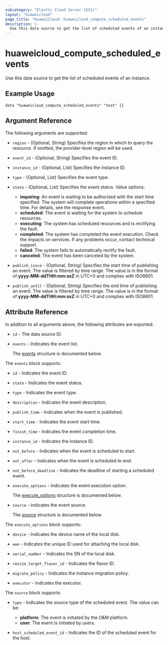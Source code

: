 ```yaml
---
subcategory: "Elastic Cloud Server (ECS)"
layout: "huaweicloud"
page_title: "HuaweiCloud: huaweicloud_compute_scheduled_events"
description: |-
  Use this data source to get the list of scheduled events of an instance.
---
```


# huaweicloud_compute_scheduled_events

Use this data source to get the list of scheduled events of an instance.

## Example Usage

```hcl
data "huaweicloud_compute_scheduled_events" "test" {}
```

## Argument Reference

The following arguments are supported:

* `region` - (Optional, String) Specifies the region in which to query the resource.
  If omitted, the provider-level region will be used.

* `event_id` - (Optional, String) Specifies the event ID.

* `instance_id` - (Optional, List) Specifies the instance ID.

* `type` - (Optional, List) Specifies the event type.

* `state` - (Optional, List) Specifies the event status.
  Value options:
  + **inquiring**: An event is waiting to be authorized with the start time specified.
    The system will complete operations within a specified time. For details, see the response event.
  + **scheduled**: The event is waiting for the system to schedule resources.
  + **executing**: The system has scheduled resources and is rectifying the fault.
  + **completed**: The system has completed the event execution.
    Check the impacts on services. If any problems occur, contact technical support.
  + **failed**: The system fails to automatically rectify the fault.
  + **canceled**: The event has been canceled by the system.

* `publish_since` - (Optional, String) Specifies the start time of publishing an event. The value is filtered by time range.
  The value is in the format of **yyyy-MM-ddTHH:mm:ssZ** in UTC+0 and complies with ISO8601.

* `publish_until` - (Optional, String) Specifies the end time of publishing an event. The value is filtered by time range.
  The value is in the format of **yyyy-MM-ddTHH:mm:ssZ** in UTC+0 and complies with ISO8601.

## Attribute Reference

In addition to all arguments above, the following attributes are exported:

* `id` - The data source ID.

* `events` - Indicates the event list.

  The [events](#events_struct) structure is documented below.

<a name="events_struct"></a>
The `events` block supports:

* `id` - Indicates the event ID.

* `state` - Indicates the event status.

* `type` - Indicates the event type.

* `description` - Indicates the event description.

* `publish_time` - Indicates when the event is published.

* `start_time` - Indicates the event start time.

* `finish_time` - Indicates the event completion time.

* `instance_id` - Indicates the instance ID.

* `not_before` - Indicates when the event is scheduled to start.

* `not_after` - Indicates when the event is scheduled to end.

* `not_before_deadline` - Indicates the deadline of starting a scheduled event.

* `execute_options` - Indicates the event execution option.

  The [execute_options](#events_execute_options_struct) structure is documented below.

* `source` - Indicates the event source.

  The [source](#events_source_struct) structure is documented below.

<a name="events_execute_options_struct"></a>
The `execute_options` block supports:

* `device` - Indicates the device name of the local disk.

* `wwn` - Indicates the unique ID used for attaching the local disk.

* `serial_number` - Indicates the SN of the local disk.

* `resize_target_flavor_id` - Indicates the flavor ID.

* `migrate_policy` - Indicates the instance migration policy.

* `executor` - Indicates the executor.

<a name="events_source_struct"></a>
The `source` block supports:

* `type` - Indicates the source type of the scheduled event.
  The value can be:
  + **platform**: The event is initiated by the O&M platform.
  + **user**: The event is initiated by users.

* `host_scheduled_event_id` - Indicates the ID of the scheduled event for the host.

